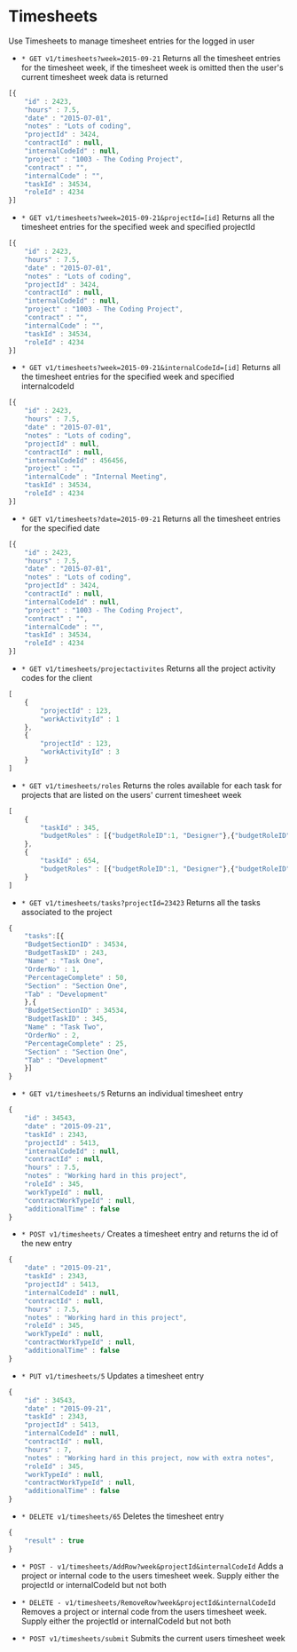 # Timesheets
Use Timesheets to manage timesheet entries for the logged in user

* `* GET v1/timesheets?week=2015-09-21` Returns all the timesheet entries for the timesheet week, if the timesheet week is omitted then the user's current timesheet week data is returned

```javascript
[{ 
	"id" : 2423,
	"hours" : 7.5,
	"date" : "2015-07-01",
	"notes" : "Lots of coding",
	"projectId" : 3424,
	"contractId" : null,
	"internalCodeId" : null,
	"project" : "1003 - The Coding Project",
	"contract" : "",
	"internalCode" : "",
	"taskId" : 34534,
	"roleId" : 4234
}]
```


* `* GET v1/timesheets?week=2015-09-21&projectId=[id]` Returns all the timesheet entries for the specified week and specified projectId

```javascript
[{ 
	"id" : 2423,
	"hours" : 7.5,
	"date" : "2015-07-01",
	"notes" : "Lots of coding",
	"projectId" : 3424,
	"contractId" : null,
	"internalCodeId" : null,
	"project" : "1003 - The Coding Project",
	"contract" : "",
	"internalCode" : "",
	"taskId" : 34534,
	"roleId" : 4234
}]
```

* `* GET v1/timesheets?week=2015-09-21&internalCodeId=[id]` Returns all the timesheet entries for the specified week and specified internalcodeId

```javascript
[{ 
	"id" : 2423,
	"hours" : 7.5,
	"date" : "2015-07-01",
	"notes" : "Lots of coding",
	"projectId" : null,
	"contractId" : null,
	"internalCodeId" : 456456,
	"project" : "",
	"internalCode" : "Internal Meeting",
	"taskId" : 34534,
	"roleId" : 4234 
}]
```


* `* GET v1/timesheets?date=2015-09-21` Returns all the timesheet entries for the specified date

```javascript
[{ 
	"id" : 2423,
	"hours" : 7.5,
	"date" : "2015-07-01",
	"notes" : "Lots of coding",
	"projectId" : 3424,
	"contractId" : null,
	"internalCodeId" : null,
	"project" : "1003 - The Coding Project",
	"contract" : "",
	"internalCode" : "",
	"taskId" : 34534,
	"roleId" : 4234
}]
```

* `* GET v1/timesheets/projectactivites` Returns all the project activity codes for the client

```javascript
[
	{
		"projectId" : 123,
		"workActivityId" : 1
	},
	{
		"projectId" : 123,
		"workActivityId" : 3
	}
]
```

* `* GET v1/timesheets/roles` Returns the roles available for each task for projects that are listed on the users' current timesheet week

```javascript
[
	{
		"taskId" : 345,
		"budgetRoles" : [{"budgetRoleID":1, "Designer"},{"budgetRoleID":2, "Developer"}]
	},
	{
		"taskId" : 654,
		"budgetRoles" : [{"budgetRoleID":1, "Designer"},{"budgetRoleID":2, "Developer"}]
	}
]
```

* `* GET v1/timesheets/tasks?projectId=23423` Returns all the tasks associated to the project

```javascript
{
	"tasks":[{
	"BudgetSectionID" : 34534,
	"BudgetTaskID" : 243,
	"Name" : "Task One",
	"OrderNo" : 1,
	"PercentageComplete" : 50,
	"Section" : "Section One",
	"Tab" : "Development"
	},{
	"BudgetSectionID" : 34534,
	"BudgetTaskID" : 345,
	"Name" : "Task Two",
	"OrderNo" : 2,
	"PercentageComplete" : 25,
	"Section" : "Section One",
	"Tab" : "Development"
	}]
}
```
* `* GET v1/timesheets/5` Returns an individual timesheet entry

```javascript
{ 
	"id" : 34543, 
	"date" : "2015-09-21",
	"taskId" : 2343,
	"projectId" : 5413,
	"internalCodeId" : null,
	"contractId" : null,
	"hours" : 7.5,
	"notes" : "Working hard in this project",
	"roleId" : 345,
	"workTypeId" : null,
	"contractWorkTypeId" : null,
	"additionalTime" : false
}
```

* `* POST v1/timesheets/` Creates a timesheet entry and returns the id of the new entry

```javascript
{ 
	"date" : "2015-09-21",
	"taskId" : 2343,
	"projectId" : 5413,
	"internalCodeId" : null,
	"contractId" : null,
	"hours" : 7.5,
	"notes" : "Working hard in this project",
	"roleId" : 345,
	"workTypeId" : null,
	"contractWorkTypeId" : null,
	"additionalTime" : false
}
```
* `* PUT v1/timesheets/5` Updates a timesheet entry

```javascript
{ 
	"id" : 34543, 
	"date" : "2015-09-21",
	"taskId" : 2343,
	"projectId" : 5413,
	"internalCodeId" : null,
	"contractId" : null,
	"hours" : 7,
	"notes" : "Working hard in this project, now with extra notes",
	"roleId" : 345,
	"workTypeId" : null,
	"contractWorkTypeId" : null,
	"additionalTime" : false
}
```

* `* DELETE v1/timesheets/65` Deletes the timesheet entry
```javascript
{ 
	"result" : true
}
```

* `* POST - v1/timesheets/AddRow?week&projectId&internalCodeId` Adds a project or internal code to the users timesheet week. Supply either the projectId or internalCodeId but not both

* `* DELETE - v1/timesheets/RemoveRow?week&projectId&internalCodeId` Removes a project or internal code from the users timesheet week. Supply either the projectId or internalCodeId but not both

* `* POST v1/timesheets/submit` Submits the current users timesheet week
